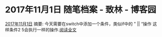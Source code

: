 
# 2017年11月1日 随笔档案 - 致林 - 博客园






[2017年11月1日](https://www.cnblogs.com/bincoding/archive/2017/11/01.html)
摘要: 今天需要在switch中添加一个条件，类似if中的 " || “操作 这样条件2 5会执行一样的操作.[阅读全文](https://www.cnblogs.com/bincoding/p/7766404.html)

